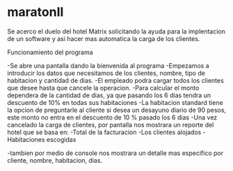 # maratonII
Se acerco el duelo del hotel Matrix solicitando la ayuda para la implentacion de un software y asi hacer mas automatica la carga de los clientes.

Funcionamiento del programa

-Se abre una pantalla dando la bienvenida al programa
-Empezamos a introducir los datos que necesitamos de los clientes, nombre, tipo de habitacion y cantidad de dias.
-El empleado podra cargar todos los clientes que desee hasta que cancele la operacion.
-Para calcular el monto dependera de la cantidad de dias, ya que pasando los 6 dias tendra un descuento de 10% en todas sus habitaciones
-La habitacion standard tiene la opcion de preguntarle al cliente si desea un desayuno diario de 90 pesos, este monto no entra en el descuento de 10
% pasado los 6 dias
-Una vez cancelado la carga de clientes, por pantalla nos mostrara un reporte del hotel que se basa en:
 -Total de la facturacion
 -Los clientes alojados
 -Habitaciones escogidas

-tambien por medio de console nos mostrara un detalle mas especifico por cliente, nombre, habitacion, dias.

